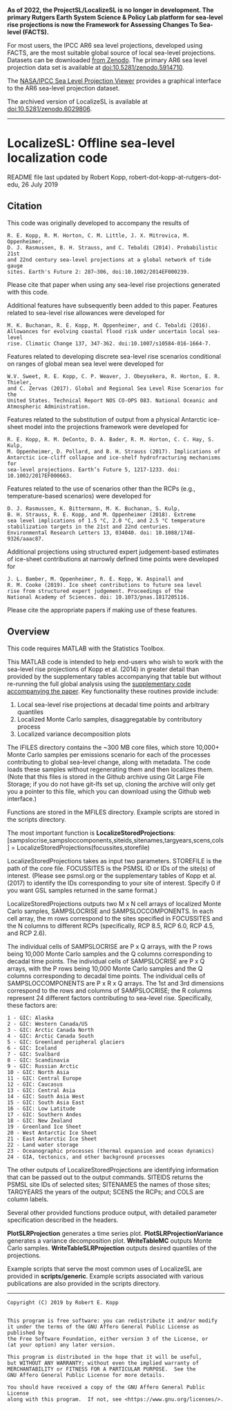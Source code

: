**As of 2022, the ProjectSL/LocalizeSL is no longer in development. The primary Rutgers Earth System Science & Policy Lab platform for sea-level rise projections is now the Framework for Assessing Changes To Sea-level (FACTS).**

For most users, the IPCC AR6 sea level projections, developed using FACTS, are the most suitable global source of local sea-level projections. Datasets can be downloaded [from Zenodo](https://zenodo.org/communities/ipcc-ar6-sea-level-projections). The primary AR6 sea level projection data set is available at [doi:10.5281/zenodo.5914710](https://doi.org/10.5281/zenodo.5914710).

The [NASA/IPCC Sea Level Projection Viewer](https://sealevel.nasa.gov/ipcc-ar6-sea-level-projection-tool) provides a graphical interface to the AR6 sea-level projection dataset.

The archived version of LocalizeSL is available at [doi:10.5281/zenodo.6029806](https://doi.org/10.5281/zenodo.6029806).

---


# LocalizeSL: Offline sea-level localization code

README file last updated by Robert Kopp, robert-dot-kopp-at-rutgers-dot-edu, 26 July 2019

## Citation

This code was originally developed to accompany the results of

	R. E. Kopp, R. M. Horton, C. M. Little, J. X. Mitrovica, M. Oppenheimer,
	D. J. Rasmussen, B. H. Strauss, and C. Tebaldi (2014). Probabilistic 21st
	and 22nd century sea-level projections at a global network of tide	gauge
	sites. Earth's Future 2: 287–306, doi:10.1002/2014EF000239. 

Please cite that paper when using any sea-level rise projections generated with this code.

Additional features have subsequently been added to this  paper. Features related to sea-level rise allowances were developed for 

	M. K. Buchanan, R. E. Kopp, M. Oppenheimer, and C. Tebaldi (2016).
	Allowances for evolving coastal flood risk under uncertain local sea-level
	rise. Climatic Change 137, 347-362. doi:10.1007/s10584-016-1664-7.

Features related to developing discrete sea-level rise scenarios conditional on ranges of global mean sea level were developed for

	W.V. Sweet, R. E. Kopp, C. P. Weaver, J. Obeysekera, R. Horton, E. R. Thieler,
	and C. Zervas (2017). Global and Regional Sea Level Rise Scenarios for the
	United States. Technical Report NOS CO-OPS 083. National Oceanic and
	Atmospheric Administration.
	
Features related to the substitution of output from a physical Antarctic ice-sheet model into the projections framework were developed for

	R. E. Kopp, R. M. DeConto, D. A. Bader, R. M. Horton, C. C. Hay, S. Kulp,
	M. Oppenheimer, D. Pollard, and B. H. Strauss (2017). Implications of
	Antarctic ice-cliff collapse and ice-shelf hydrofracturing mechanisms for
	sea-level projections. Earth’s Future 5, 1217-1233. doi: 10.1002/2017EF000663. 
	
Features related to the use of scenarios other than the RCPs (e.g., temperature-based scenarios) were developed for 

	D. J. Rasmussen, K. Bittermann, M. K. Buchanan, S. Kulp, 
	B. H. Strauss, R. E. Kopp, and M. Oppenheimer (2018). Extreme
	sea level implications of 1.5 °C, 2.0 °C, and 2.5 °C temperature
	stabilization targets in the 21st and 22nd centuries. 
	Environmental Research Letters 13, 034040. doi: 10.1088/1748-9326/aaac87.
	
Additional projections using structured expert judgement-based estimates of ice-sheet contributions at narrowly defined time points were developed for 
	
	J. L. Bamber, M. Oppenheimer, R. E. Kopp, W. Aspinall and 
	R. M. Cooke (2019). Ice sheet contributions to future sea level 
	rise from structured expert judgement. Proceedings of the 
	National Academy of Sciences. doi: 10.1073/pnas.1817205116.
	
Please cite the appropriate papers if making use of these features.

## Overview

This code requires MATLAB with the Statistics Toolbox.

This MATLAB code is intended to help end-users who wish to work with the sea-level rise projections of Kopp et al. (2014) in greater detail than provided by the supplementary tables accompanying that table but without re-running the full global analysis using the [supplementary code accompanying the paper](http://github.com/bobkopp/ProjectSL). Key functionality these routines provide include:

1. Local sea-level rise projections at decadal time points and arbitrary quantiles
2. Localized Monte Carlo samples, disaggregatable by contributory process
3. Localized variance decomposition plots 

The IFILES directory contains the ~300 MB core files, which store 10,000+ Monte Carlo samples per emissions scenario for each of the processes contributing to global sea-level change, along with metadata. The code loads these samples without regenerating them and then localizes them. (Note that this files is stored in the Github archive using Git Large File Storage; if you do not have git-lfs set up, cloning the archive will only get you a pointer to this file, which you can download using the Github web interface.)

Functions are stored in the MFILES directory. Example scripts are stored in the scripts directory.

The most important function is **LocalizeStoredProjections**:
 	[sampslocrise,sampsloccomponents,siteids,sitenames,targyears,scens,cols] =
	LocalizeStoredProjections(focussites,storefile)

LocalizeStoredProjections takes as input two parameters. STOREFILE is the path of the core file. FOCUSSITES is the PSMSL ID or IDs of the site(s) of interest. (Please see psmsl.org or the supplementary tables of Kopp et al. (2017) to identify the IDs corresponding to your site of interest. Specify 0 if you want GSL samples returned in the same format.)

LocalizeStoredProjections outputs two M x N cell arrays of localized Monte Carlo samples, SAMPSLOCRISE and SAMPSLOCCOMPONENTS. In each cell array, the m rows correspond to the sites specified in FOCUSSITES and the N columns to different RCPs (specifically, RCP 8.5, RCP 6.0, RCP 4.5, and RCP 2.6). 

The individual cells of SAMPSLOCRISE are P x Q arrays, with the P rows being 10,000 Monte Carlo samples and the Q columns corresponding to decadal time points. The individual cells of SAMPSLOCRISE are P x Q arrays, with the P rows being 10,000 Monte Carlo samples and the Q columns corresponding to decadal time points. The individual cells of SAMPSLOCCOMPONENTS are P x R x Q arrays. The 1st and 3rd dimensions correspond to the rows and columns of SAMPSLOCRISE; the R columns represent 24 different factors contributing to sea-level rise. Specifically, these factors are:

	1 - GIC: Alaska
	2 - GIC: Western Canada/US
	3 - GIC: Arctic Canada North
	4 - GIC: Arctic Canada South
	5 - GIC: Greenland peripheral glaciers
	6 - GIC: Iceland
	7 - GIC: Svalbard
	8 - GIC: Scandinavia
	9 - GIC: Russian Arctic
	10 - GIC: North Asia
	11 - GIC: Central Europe
	12 - GIC: Caucasus
	13 - GIC: Central Asia
	14 - GIC: South Asia West
	15 - GIC: South Asia East
	16 - GIC: Low Latitude
	17 - GIC: Southern Andes
	18 - GIC: New Zealand
	19 - Greenland Ice Sheet
	20 - West Antarctic Ice Sheet
	21 - East Antarctic Ice Sheet
	22 - Land water storage
	23 - Oceanographic processes (thermal expansion and ocean dynamics)
	24 - GIA, tectonics, and other background processes
	
The other outputs of LocalizeStoredProjections are identifying information that can be passed out to the output commands. SITEIDS returns the PSMSL site IDs of selected sites; SITENAMES the names of those sites; TARGYEARS the years of the output; SCENS the RCPs; and COLS are column labels.

Several other provided functions produce output, with detailed parameter specification described in the headers.

**PlotSLRProjection** generates a time series plot.
**PlotSLRProjectionVariance** generates a variance decomposition plot.
**WriteTableMC** outputs Monte Carlo samples.
**WriteTableSLRProjection** outputs desired quantiles of the projections.

Example scripts that serve the most common uses of LocalizeSL are provided in **scripts/generic**.  Example scripts associated with various publications are also provided in the scripts directory.

----

    Copyright (C) 2019 by Robert E. Kopp


    This program is free software: you can redistribute it and/or modify
    it under the terms of the GNU Affero General Public License as published by
    the Free Software Foundation, either version 3 of the License, or
    (at your option) any later version.

    This program is distributed in the hope that it will be useful,
    but WITHOUT ANY WARRANTY; without even the implied warranty of
    MERCHANTABILITY or FITNESS FOR A PARTICULAR PURPOSE.  See the
    GNU Affero General Public License for more details.

    You should have received a copy of the GNU Affero General Public License
    along with this program.  If not, see <https://www.gnu.org/licenses/>.

